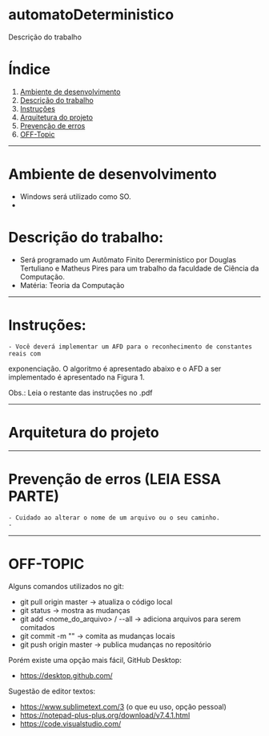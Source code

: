 # automatoDeterministico

Descrição do trabalho



# Índice

1. [Ambiente de desenvolvimento](#ambiente-de-desenvolvimento)
2. [Descrição do trabalho](#descricao-trabalho)
3. [Instruções](#instrucoes)
4. [Arquitetura do projeto](#Arquitetura-do-projeto)
5. [Prevenção de erros](#erros)
6. [OFF-Topic](#OFF-TOPIC)

***
# <a id="ambiente-de-desenvolvimento">Ambiente de desenvolvimento</a>

  - Windows será utilizado como SO.
  - 

# <a id="descricao-trabalho">Descrição do trabalho: </a>
  - Será programado um Autômato Finito Dererminístico por Douglas Tertuliano e Matheus Pires para um trabalho da faculdade de Ciência da Computação.
  - Matéria: Teoria da Computação

***
# <a id="instrucoes">Instruções: </a>
	- Você deverá implementar um AFD para o reconhecimento de constantes reais com
exponenciação. O algoritmo é apresentado abaixo e o AFD a ser implementado é
apresentado na Figura 1.


Obs.: Leia o restante das instruções no .pdf

***
# <a id="Arquitetura-do-projeto">Arquitetura do projeto</a>
  
***

# <a id="erros">Prevenção de erros **(LEIA ESSA PARTE)**</a>
	- Cuidado ao alterar o nome de um arquivo ou o seu caminho.
	- 
***

# <a id="OFF-TOPIC">OFF-TOPIC</a>

Alguns comandos utilizados no git:
 * git pull origin master -> atualiza o código local 
 * git status -> mostra as mudanças
 * git add <nome_do_arquivo> / --all -> adiciona arquivos para serem comitados
 * git commit -m "<mensagem>" -> comita as mudanças locais
 * git push origin master -> publica mudanças no repositório

Porém existe uma opção mais fácil, GitHub Desktop:
 * https://desktop.github.com/ 

Sugestão de editor textos:
  - https://www.sublimetext.com/3 (o que eu uso, opção pessoal)
  - https://notepad-plus-plus.org/download/v7.4.1.html
  - https://code.visualstudio.com/
